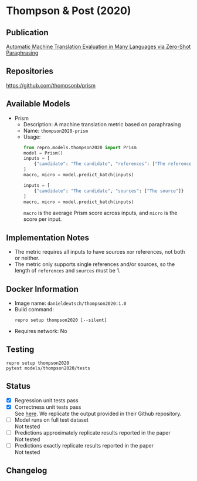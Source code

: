 # Thompson & Post (2020)

## Publication
[Automatic Machine Translation Evaluation in Many Languages via Zero-Shot Paraphrasing](https://arxiv.org/abs/2004.14564)

## Repositories
https://github.com/thompsonb/prism

## Available Models
- Prism
  - Description: A machine translation metric based on paraphrasing
  - Name: `thompson2020-prism`
  - Usage:
    ```python
    from repro.models.thompson2020 import Prism
    model = Prism()
    inputs = [
        {"candidate": "The candidate", "references": ["The reference"]}
    ]
    macro, micro = model.predict_batch(inputs)
    
    inputs = [
        {"candidate": "The candidate", "sources": ["The source"]}
    ]
    macro, micro = model.predict_batch(inputs)
    ```
    `macro` is the average Prism score across inputs, and `micro` is the score per input.
    
## Implementation Notes
- The metric requires all inputs to have sources xor references, not both or neither.
- The metric only supports single references and/or sources, so the length of `references` and `sources` must be 1.

## Docker Information
- Image name: `danieldeutsch/thompson2020:1.0`
- Build command:
  ```shell script
  repro setup thompson2020 [--silent]
  ```
- Requires network: No
  
## Testing
```shell script
repro setup thompson2020
pytest models/thompson2020/tests
```

## Status
- [x] Regression unit tests pass   
- [x] Correctness unit tests pass  
See [here](https://github.com/danieldeutsch/repro/actions/runs/1117854308).
We replicate the output provided in their Github repository.
- [ ] Model runs on full test dataset  
Not tested
- [ ] Predictions approximately replicate results reported in the paper  
Not tested
- [ ] Predictions exactly replicate results reported in the paper  
Not tested

## Changelog

